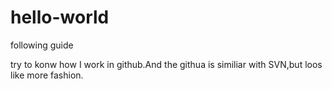 # hello-world
following guide


try to konw how I work in github.And the githua is similiar with SVN,but loos like more fashion. 

